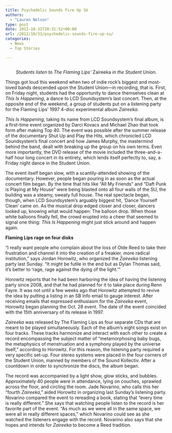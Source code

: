 ```yaml
---
title: Psychedelic Sounds Fire Up SU
authors: 
  - "Lauren Nelson"
type: post
date: 2012-10-31T20:31:52+00:00
url: /2012/10/31/psychedelic-sounds-fire-up-su/
categories:
  - News
  - Top Stories

---
```

<a href="http://www.reedquest.org/2012/10/psychedelic-sounds-fire-up-su/zaireeka_web/" rel="attachment wp-att-1768"><img class="alignnone size-full wp-image-1768" title="Zaireeka" src="https://i0.wp.com/www.reedquest.org/wp-content/uploads/2012/11/zaireeka_web.jpg?resize=770%2C430" alt="" data-recalc-dims="1" /></a>

<p style="text-align: center;">
  <em>Students listen to The Flaming Lips&#8217; </em>Zaireeka<em> in the Student Union.</em>
</p>

Things got loud this weekend when two of indie rock’s biggest and most-loved bands descended upon the Student Union—in recording, that is. First, on Friday night, students had the opportunity to dance themselves clean at _This Is Happening_, a dance to LCD Soundsystem’s last concert. Then, at the opposite end of the weekend, a group of students put on a listening party for the Flaming Lips’ 1997 4-disc experimental album _Zaireeka_.

_This Is Happening_, taking its name from LCD Soundsystem’s final album, is a first-time event organized by Darci Kovacs and Michael Zhao that took form after making Top 40. The event was possible after the summer release of the documentary Shut Up and Play the Hits, which chronicled LCD Soundsystem’s final concert and how James Murphy, the mastermind behind the band, dealt with breaking up the group on his own terms. Even more importantly, the DVD release of the movie included the three-and-a-half hour long concert in its entirety, which lends itself perfectly to, say, a Friday night dance in the Student Union.

The event itself began slow, with a scantily-attended showing of the documentary. However, people began pouring in as soon as the actual concert film began. By the time that hits like &#8220;All My Friends&#8221; and &#8220;Daft Punk is Playing at My House&#8221; were being blasted onto all four walls of the SU, the building was a steamy, sweaty full house. The real spectacle began, though, when LCD Soundsystem’s arguably biggest hit, ‘Dance Yourself Clean’ came on. As the musical drop edged closer and closer, dancers looked up, knowing what would happen: The balloon drop. When those white balloons finally fell, the crowd erupted into a cheer that seemed to signal one thing: _This Is Happening_ might just stick around and happen again.

**Flaming Lips rage on four disks**

“I really want people who complain about the loss of Olde Reed to take their frustration and channel it into the creation of a freakier, more radical institution,” says Jordan Horowitz, who organized the _Zaireeka_ listening party last Sunday. “It might be futile in the end but as Dylan Thomas said, it&#8217;s better to ‘rage, rage against the dying of the light.’”

Horowitz reports that he had been harboring the idea of having the listening party since 2008, and that he had planned for it to take place during Renn Fayre. It was not until a few weeks ago that Horowitz attempted to revive the idea by putting a listing in an SB Info email to gauge interest. After receiving emails that expressed enthusiasm for the _Zaireeka_ event, Horowitz began planning the Oct. 28 event. The date of the event coincided with the 15th anniversary of its release in 1997.

_Zaireeka_ was released by The Flaming Lips as four separate CDs that are meant to be played simultaneously. Each of the album’s eight songs exist on four tracks. These tracks harmonize and interact with each other to create a record encompassing the subject matter of “metamorphosing baby bugs, the metaphysics of menstruation and a symphony played by the universe itself,” according to Horowitz. For this reason, the listening party required a very specific set-up. Four stereo systems were placed in the four corners of the Student Union, manned by members of the Sound Kollectiv. After a countdown in order to synchronize the discs, the album began.

The record was accompanied by a light show, glow sticks, and bubbles. Approximately 40 people were in attendance, lying on couches, sprawled across the floor, and circling the room. Jade Novarino, who calls this her “fourth _Zaireeka_,” aided Horowitz in organizing last Sunday’s listening party. Novarino compared the event to rereading a book, stating that “every time is really different.” She says that watching people listen to the record is her favorite part of the event. “As much as we were all in the same space, we were all in really different spaces,” which Novarino could see as she watched the listeners engage with the record. Novarino also says that she hopes and intends for _Zaireeka_ to become a Reed tradition.